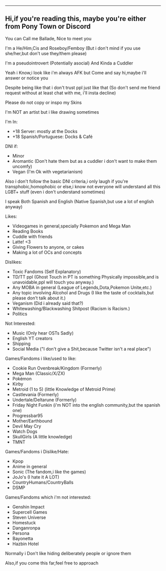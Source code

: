 ---------------
Hi,if you're reading this, maybe you're either from Pony Town or Discord
---------------
You can Call me Ballade, Nice to meet you

I'm a He/Him,Cis and Roseboy/Femboy (But i don't mind if you use she/her,but don't use they/them please)

I'm a pseudointrovert (Potentially asocial) And Kinda a Cuddler

Yeah i Know,i look like i'm always AFK but Come and say hi,maybe i'll answer or notice you 

Despite being like that i don't trust ppl just like that (So don't send me friend request without at least chat with me, i'll insta decline)

Please do not copy or inspo my Skins 

I'm NOT an artist but i like drawing sometimes 

I'm In:
- +18 Server: mostly at the Docks 
- +18 Spanish/Portuguese: Docks & Café 

DNI if:
- Minor
- Aromantic (Don't hate them but as a cuddler i don't want to make them uncomfy)
- Vegan (I'm Ok with vegetarianism)

Also i don't follow the basic DNI criteria,i only laugh if you're transphobic,homophobic or else,i know not everyone will understand all this LGBT+ stuff (even i don't understand sometimes) 

I speak Both Spanish and English (Native Spanish,but use a lot of english anyway) 

Likes:
- Videogames in general,specially Pokemon and Mega Man
- Reading Books
- Cuddle with friends
- Latte! <3
- Giving Flowers to anyone, or cakes
- Making a lot of OCs and concepts

Dislikes:
- Toxic Fandoms (Self Explanatory)
- TD/TT ppl (Ghost Touch in PT is something Physically impossible,and is unavoidable,ppl will touch you anyway.)
- Any MOBA in general (League of Legends,Dota,Pokemon Unite,etc.)
- Any topic involving Alcohol and Drugs (I like the taste of cocktails,but please don't talk about it.)
- Veganism (Did i already said that?)
- Whitewashing/Blackwashing Shitpost (Racism is Racism.)
- Politics 

Not Interested:
- Music (Only hear OSTs Sadly)
- English YT creators 
- Shipping 
- Social Media ("I don't give a Shit,because Twitter isn't a real place")

Games/Fandoms i like/used to like:
- Cookie Run Ovenbreak/Kingdom (Formerly)
- Mega Man (Classic/X/ZX)
- Pokémon
- Kirby
- Metroid (1 to 5) (little Knowledge of Metroid Prime)
- Castlevania (Formerly)
- Undertale/Deltarune (Formerly)
- Friday Night Funkin (i'm NOT into the english community,but the spanish one)
- Progressbar95
- Mother/Earthbound
- Devil May Cry
- Watch Dogs
- SkullGirls (A little knowledge)
- TMNT 

Games/Fandoms i Dislike/Hate:
- Kpop
- Anime in general
- Sonic (The fandom,i like the games)
- JoJo's (I hate it A LOT)
- CountryHumans/CountryBalls
- DSMP

Games/Fandoms which i'm not interested:
- Genshin Impact
- Supercell Games
- Steven Universe
- Homestuck
- Danganronpa
- Persona
- Bayonetta
- Hazbin Hotel 

Normally i Don't like hiding deliberately people or ignore them

Also,if you come this far,feel free to approach 

